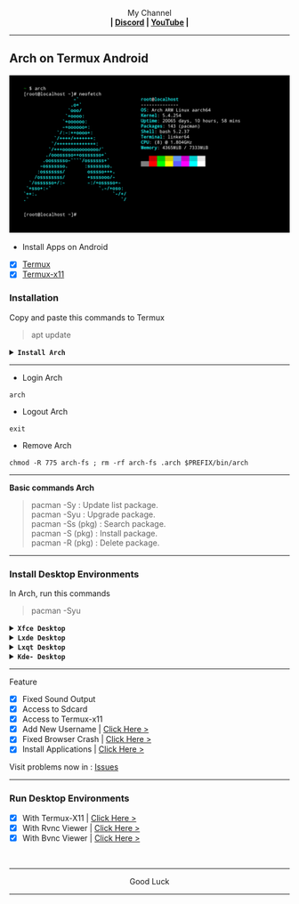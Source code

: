 <p align="center">My Channel</br><b>
| <a href="https://discord.gg/GCehyym">Discord</a> | <a href="https://youtube.com/@layargeser">YouTube</a> |</b></p>

---
## Arch on Termux Android
<img src="https://raw.githubusercontent.com/wahasa/Arch/refs/heads/main/Patch/Arch.jpg">

* Install Apps on Android
- [x] [Termux](https://play.google.com/store/apps/details?id=com.termux)
- [x] [Termux-x11](https://github.com/termux/termux-x11/releases)

### Installation

Copy and paste this commands to Termux
> apt update

<details><summary><b><code>Install Arch</code></b></summary></br>

> apt install wget
- [x] Arch (Latest-release)

Rootfs : Arm64, Armhf, Amd64
```
wget https://raw.githubusercontent.com/wahasa/Arch/refs/heads/main/Install/arch.sh ; chmod +x arch.sh ; ./arch.sh
```
</details>

---
* Login Arch
```
arch
```

* Logout Arch
```
exit
```

* Remove Arch
```
chmod -R 775 arch-fs ; rm -rf arch-fs .arch $PREFIX/bin/arch
```

---
<b>Basic commands Arch</b>
> pacman -Sy : Update list package.</br>
> pacman -Syu : Upgrade package.</br>
> pacman -Ss (pkg) : Search package.</br>
> pacman -S (pkg) : Install package.</br>
> pacman -R (pkg) : Delete package.</br>

---
### Install Desktop Environments

In Arch, run this commands
> pacman -Syu

<details><summary><b><code>Xfce Desktop</code></b></summary></br>

```
pacman -S xfce4 xfce4-goodies network-manager-applet engrampa firefox pulseaudio gst-libav dbus --noconfirm
```
</details>

<details><summary><b><code>Lxde Desktop</code></b></summary></br>

```
pacman -S lxde network-manager-applet firefox pulseaudio dbus --noconfirm ; mv /usr/bin/lxpolkit /usr/bin/lxpolkit.bak
```
</details>

<details><summary><b><code>Lxqt Desktop</code></b></summary></br>

```
pacman -S lxqt xscreensaver firefox pulseaudio dbus --noconfirm
```
</details>

<details><summary><b><code>Kde- Desktop</code></b></summary></br>

```
pacman -S plasma kio-extras firefox pulseaudio dbus --noconfirm
```
</details>

---
Feature
- [x] Fixed Sound Output
- [x] Access to Sdcard
- [x] Access to Termux-x11
- [x] Add New Username     | [Click Here >](https://github.com/wahasa/Arch/blob/main/Patch/AddUser.md#add-username-on-arch)
- [x] Fixed Browser Crash  | [Click Here >](https://github.com/wahasa/Arch/blob/main/Apps/Firefoxfix.md#fixed-firefox-on-arch)
- [x] Install Applications | [Click Here >](https://github.com/wahasa/Arch/tree/main/Apps#list-applications)

Visit problems now in : [Issues](https://github.com/wahasa/Arch/issues)

---
### Run Desktop Environments
- [x] With Termux-X11  | [Click Here >](https://github.com/wahasa/Arch/blob/main/Patch/Termux-X11.md#termux-x11-on-arch)
- [x] With Rvnc Viewer | [Click Here >](https://github.com/wahasa/Arch/blob/main/Patch/RvncViewer.md#rvnc-viewer-on-arch)
- [x] With Bvnc Viewer | [Click Here >](https://github.com/wahasa/Arch/blob/main/Patch/BvncViewer.md#bvnc-viewer-on-arch)
</br>

---
<p align="center">Good Luck</p>

---
